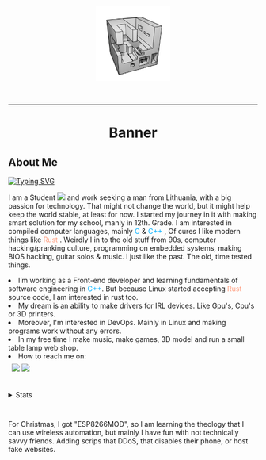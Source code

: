<div id="header" align="center">
  <p align="center"><img src="./img/ONE.png" width="150" /></p>
  <p align="center"></p>

  <p align="center">
    <img
      src="https://img.shields.io/github/stars/JustPause?style=flat&color=blue"
      alt=""
      width="46"
    />
    <img
      src="https://komarev.com/ghpvc/?username=justpause&style=flat&color=blue"
      alt=""
      width="85"
    />
  </p>
</div>

---

<div id="Banner" align="center">
  <h1>Banner</p>
</div>

<div>
  <h2>About Me</h2>
  <a href="https://github.com/justpause">
    <img src="https://readme-typing-svg.demolab.com?font=Work+Sans&size=20&duration=3000&pause=1000&color=FF8C00&multiline=true&width=600&height=80&lines=I+am+Justinas+Stankūnas;Software+Developer+%7C+Game+Developer+%7C+Full-Stack+Developer;3D+Art's+%7C+Computer+Grathics+%7C+Automation+Shell+Scripts" alt="Typing SVG" />
  </a>
  <p>
    I am a Student
    <img
      src="https://media.giphy.com/media/dxn6fRlTIShoeBr69N/giphy.gif"
      width="15"
    />
    and work seeking a man from Lithuania, with a big passion for technology. That might not change the world, but it might help keep the world stable, at least for now. I started my journey in it with making smart solution for my school, manly in 12th. Grade. I am interested in compiled computer languages, mainly
    <c style="color: #00b0ff">C</c> & <c style="color: #00b0ff">C++</c>
    , Of cures I like modern things like 
    <rust style="color: #ff9e80">Rust</rust>
    . Weirdly I in to the old stuff from 90s, computer hacking/pranking culture, programming on embedded systems, making BIOS hacking, guitar solos & music. I just like the past. The old, time tested things.
  </p>

  <lu>
    <li>
      I’m working as a Front-end developer and learning fundamentals of software
      engineering in <c style="color: #00b0ff">C++</c>. But because Linux
      started accepting <rust style="color: #ff9e80">Rust</rust> source code, I
      am interested in rust too.
    </li>
    <li>
      My dream is an ability to make drivers for IRL devices. Like Gpu's, Cpu's
      or 3D printers.
    </li>
    <li>
      Moreover, I'm interested in DevOps. Mainly in Linux and making programs
      work without any errors.
    </li>
    <li>
      In my free time I make music, make games, 3D model and run a small table
      lamp web shop.
    </li>
    <li>How to reach me on:</li></lu
  >
</div>

<div style="padding: 0.5em">
  <img src=https://img.shields.io/badge/linkedin-Find%20me-0077B5?style=flat/>
  <img
  src=https://img.shields.io/badge/My%20email-%20IamJustStan%40hotmail.com-orange?style=flat>
</div>

<details style="padding-top: 2em">

<summary>Stats</summary>

<div style="padding-top: 2em">
<picture>
  <source srcset="https://github-readme-stats.vercel.app/api?username=justpause&show_icons=true&include_all_commits&theme=slateorange&include_all_commits=true" media="(prefers-color-scheme: dark), (prefers-color-scheme: no-preference)"/>

  <source srcset="https://github-readme-stats.vercel.app/api?username=justpause&show_icons=true&include_all_commits&theme=graywhite&include_all_commits=true" media="(prefers-color-scheme: light)" />

  <img src="https://github-readme-stats.vercel.app/api?username=justpause&show_icons=true&include_all_commits&theme=graywhite&include_all_commits=true"/>
</picture>

<picture>
  <source srcset="https://github-readme-stats.vercel.app/api/top-langs/?username=justpause&include_all_commits&langs_count=8&theme=slateorange"
  media="(prefers-color-scheme: dark), (prefers-color-scheme: no-preference)"
  />

  <source srcset="https://github-readme-stats.vercel.app/api/top-langs/?username=justpause&include_all_commits&langs_count=8&theme=graywhite" media="(prefers-color-scheme: light)" />

  <img src="https://github-readme-stats.vercel.app/api/top-langs/?username=justpause&show_icons=true"/>
</picture>

<picture>
  <source srcset="https://github-profile-summary-cards.vercel.app/api/cards/profile-details?username=Justpause&theme=slateorange" media="(prefers-color-scheme: dark), (prefers-color-scheme: no-preference)"
  />

  <source srcset="https://github-profile-summary-cards.vercel.app/api/cards/profile-details?username=Justpause&theme=graywhite" media="(prefers-color-scheme: light)"
  />

  <img src="https://github-profile-summary-cards.vercel.app/api/cards/profile-details?username=Justpause"/>
</picture>

<picture>
  <source srcset="https://github-profile-summary-cards.vercel.app/api/cards/productive-time?username=Justpause&theme=slateorange&utcOffset=3" media="(prefers-color-scheme: dark), (prefers-color-scheme: no-preference)"
  />

  <source srcset="https://github-profile-summary-cards.vercel.app/api/cards/productive-time?username=Justpause&theme=graywhite&utcOffset=3" media="(prefers-color-scheme: light)"
  />

  <img src="https://github-profile-summary-cards.vercel.app/api/cards/productive-time?username=Justpause&theme=slateorange&utcOffset=3"/>
</picture>

<h3>And my two lovely projects, To games. One day thay will be a full working software. not just games</h3>
  
<picture>
  <source srcset="https://github-readme-stats.vercel.app/api/pin/?username=justpause&repo=Rock_Paper_Scissors&theme=slateorange"
  media="(prefers-color-scheme: dark), (prefers-color-scheme: no-preference)"
  />

  <source srcset="https://github-readme-stats.vercel.app/api/pin/?username=justpause&repo=Rock_Paper_Scissors&theme=graywhite" media="(prefers-color-scheme: light)" />

  <img src="https://github-readme-stats.vercel.app/api/pin/?username=justpause&repo=Rock_Paper_Scissors"/>
</picture>

<picture>
  <source srcset="https://github-readme-stats.vercel.app/api/pin/?username=justpause&repo=TickTackTo&theme=slateorange"
  media="(prefers-color-scheme: dark), (prefers-color-scheme: no-preference)"
  />

  <source srcset="https://github-readme-stats.vercel.app/api/pin/?username=justpause&repo=TickTackTo&theme=graywhite" media="(prefers-color-scheme: light)" />

  <img src="https://github-readme-stats.vercel.app/api/pin/?username=justpause&repo=TickTackTo"/>
</picture>

</div>

</details>

<div style="padding-top: 2em">
  <p>
    For Christmas, I got "ESP8266MOD", so I am learning the theology that I can use wireless  automation, but mainly I have fun with not technically savvy friends. Adding scrips that DDoS, that disables their phone, or host fake websites. 
  </p>
</div>